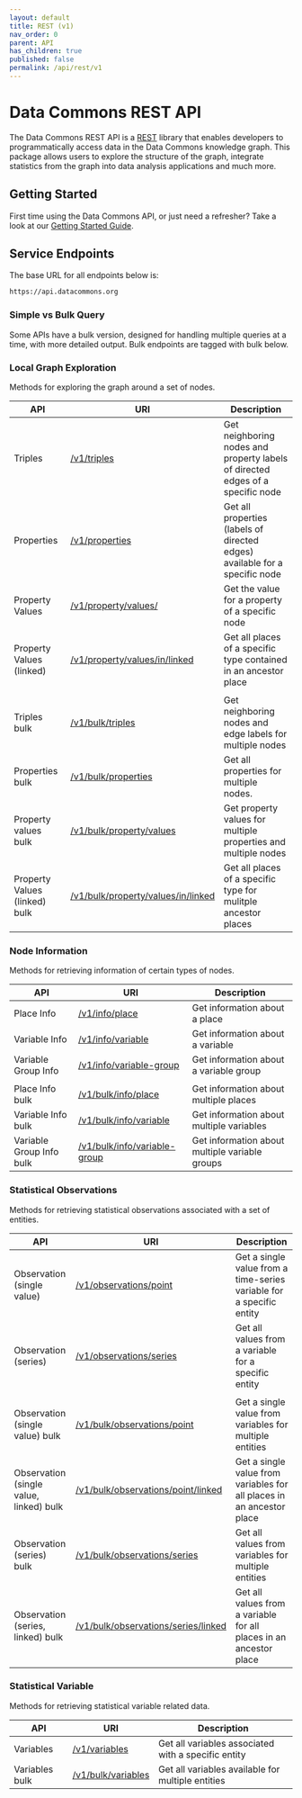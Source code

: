 ```yaml
---
layout: default
title: REST (v1)
nav_order: 0
parent: API
has_children: true
published: false
permalink: /api/rest/v1
---
```


# Data Commons REST API

The Data Commons REST API is a
[REST](https://en.wikipedia.org/wiki/Representational_state_transfer) library
that enables developers to programmatically access data in the Data Commons
knowledge graph. This package allows users to explore the structure of the
graph, integrate statistics from the graph into data analysis applications and
much more.

## Getting Started

First time using the Data Commons API, or just need a refresher? Take a look at
our [Getting Started Guide](/api/rest/v1/getting_started).

## Service Endpoints

The base URL for all endpoints below is:

```bash
https://api.datacommons.org
```

### Simple vs Bulk Query

Some APIs have a bulk version, designed for handling multiple queries at a time,
with more detailed output. Bulk endpoints are tagged with <bulk-tag>bulk</bulk-tag> below.

### Local Graph Exploration

Methods for exploring the graph around a set of nodes.

| API                                                | URI                                                                               | Description                                                                    |
| -------------------------------------------------- | --------------------------------------------------------------------------------- | ------------------------------------------------------------------------------ |
| Triples                                            | [/v1/triples](/api/rest/v1/triples)                                               | Get neighboring nodes and property labels of directed edges of a specific node |
| Properties                                         | [/v1/properties](/api/rest/v1/properties)                                         | Get all properties (labels of directed edges) available for a specific node    |
| Property Values                                    | [/v1/property/values/](/api/rest/v1/property/values)                              | Get the value for a property of a specific node                                |
| Property Values (linked)                           | [/v1/property/values/in/linked](/api/rest/v1/property/values/in/linked)           | Get all places of a specific type contained in an ancestor place               |
|                                                    |                                                                                   |                                                                                |
| Triples <bulk-tag>bulk</bulk-tag>                  | [/v1/bulk/triples](/api/rest/v1/bulk/triples)                                     | Get neighboring nodes and edge labels for multiple nodes                       |
| Properties <bulk-tag>bulk</bulk-tag>               | [/v1/bulk/properties](/api/rest/v1/bulk/properties)                               | Get all properties for multiple nodes.                                         |
| Property values <bulk-tag>bulk</bulk-tag>          | [/v1/bulk/property/values](/api/rest/v1/bulk/property/values)                     | Get property values for multiple properties and multiple nodes                 |
| Property Values (linked) <bulk-tag>bulk</bulk-tag> | [/v1/bulk/property/values/in/linked](/api/rest/v1/bulk/property/values/in/linked) | Get all places of a specific type for mulitple ancestor places                 |

### Node Information

Methods for retrieving information of certain types of nodes.

| API                                           | URI                                                                   | Description                                    |
| --------------------------------------------- | --------------------------------------------------------------------- | ---------------------------------------------- |
| Place Info                                    | [/v1/info/place](/api/rest/v1/info/place)                             | Get information about a place                  |
| Variable Info                                 | [/v1/info/variable](/api/rest/v1/info/variable)                       | Get information about a variable               |
| Variable Group Info                           | [/v1/info/variable-group](/api/rest/v1/info/variable-group)           | Get information about a variable group         |
|                                               |                                                                       |                                                |
| Place Info <bulk-tag>bulk</bulk-tag>          | [/v1/bulk/info/place](/api/rest/v1/bulk/info/place)                   | Get information about multiple places          |
| Variable Info <bulk-tag>bulk</bulk-tag>       | [/v1/bulk/info/variable](/api/rest/v1/bulk/info/variable)             | Get information about multiple variables       |
| Variable Group Info <bulk-tag>bulk</bulk-tag> | [/v1/bulk/info/variable-group](/api/rest/v1/bulk/info/variable-group) | Get information about multiple variable groups |

### Statistical Observations

Methods for retrieving statistical observations associated with a set of
entities.

| API                                                          | URI                                                                                 | Description                                                           |
| ------------------------------------------------------------ | ----------------------------------------------------------------------------------- | --------------------------------------------------------------------- |
| Observation (single value)                                   | [/v1/observations/point](/api/rest/v1/observations/point)                           | Get a single value from a time-series variable for a specific entity  |
| Observation (series)                                         | [/v1/observations/series](/api/rest/v1/observations/series)                         | Get all values from a variable for a specific entity                  |
|                                                              |                                                                                     |                                                                       |
| Observation (single value) <bulk-tag>bulk</bulk-tag>         | [/v1/bulk/observations/point](/api/rest/v1/bulk/observations/point)                 | Get a single value from variables for multiple entities               |
| Observation (single value, linked) <bulk-tag>bulk</bulk-tag> | [/v1/bulk/observations/point/linked](/api/rest/v1/bulk/observations/point/linked)   | Get a single value from variables for all places in an ancestor place |
| Observation (series) <bulk-tag>bulk</bulk-tag>               | [/v1/bulk/observations/series](/api/rest/v1/bulk/observations/series)               | Get all values from variables for multiple entities                   |
| Observation (series, linked) <bulk-tag>bulk</bulk-tag>       | [/v1/bulk/observations/series/linked](/api/rest/v1/bulk/observations/series/linked) | Get all values from a variable for all places in an ancestor place    |

### Statistical Variable

Methods for retrieving statistical variable related data.

| API                                 | URI                                               | Description                                         |
| ----------------------------------- | ------------------------------------------------- | --------------------------------------------------- |
| Variables                           | [/v1/variables](/api/rest/v1/variables)           | Get all variables associated with a specific entity |
| Variables <bulk-tag>bulk</bulk-tag> | [/v1/bulk/variables](/api/rest/v1/bulk/variables) | Get all variables available for multiple entities   |
